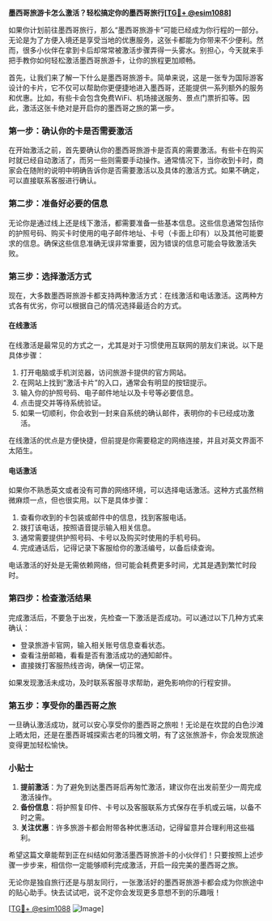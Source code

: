 **墨西哥旅游卡怎么激活？轻松搞定你的墨西哥旅行[[TG💪+ @esim1088](https://t.me/s/esim1088)]**

如果你计划前往墨西哥旅行，那么“墨西哥旅游卡”可能已经成为你行程的一部分。无论是为了方便入境还是享受当地的优惠服务，这张卡都能为你带来不少便利。然而，很多小伙伴在拿到卡后却常常被激活步骤弄得一头雾水。别担心，今天就来手把手教你如何轻松激活墨西哥旅游卡，让你的旅程更加顺畅。

首先，让我们来了解一下什么是墨西哥旅游卡。简单来说，这是一张专为国际游客设计的卡片，它不仅可以帮助你更便捷地进入墨西哥，还能提供一系列额外的服务和优惠。比如，有些卡会包含免费WiFi、机场接送服务、景点门票折扣等。因此，激活这张卡绝对是开启你的墨西哥之旅的第一步。

### **第一步：确认你的卡是否需要激活**

在开始激活之前，首先要确认你的墨西哥旅游卡是否真的需要激活。有些卡在购买时就已经自动激活了，而另一些则需要手动操作。通常情况下，当你收到卡时，商家会在随附的说明中明确告诉你是否需要激活以及具体的激活方式。如果不确定，可以直接联系客服进行确认。

### **第二步：准备好必要的信息**

无论你是通过线上还是线下激活，都需要准备一些基本信息。这些信息通常包括你的护照号码、购买卡时使用的电子邮件地址、卡号（卡面上印有）以及其他可能要求的信息。确保这些信息准确无误非常重要，因为错误的信息可能会导致激活失败。

### **第三步：选择激活方式**

现在，大多数墨西哥旅游卡都支持两种激活方式：在线激活和电话激活。这两种方式各有优劣，你可以根据自己的情况选择最适合的方式。

#### **在线激活**

在线激活是最常见的方式之一，尤其是对于习惯使用互联网的朋友们来说。以下是具体步骤：

1. 打开电脑或手机浏览器，访问旅游卡提供的官方网站。
2. 在网站上找到“激活卡片”的入口，通常会有明显的按钮提示。
3. 输入你的护照号码、电子邮件地址以及卡号等必要信息。
4. 点击提交并等待系统验证。
5. 如果一切顺利，你会收到一封来自系统的确认邮件，表明你的卡已经成功激活。

在线激活的优点是方便快捷，但前提是你需要稳定的网络连接，并且对英文界面不太陌生。

#### **电话激活**

如果你不熟悉英文或者没有可靠的网络环境，可以选择电话激活。这种方式虽然稍微麻烦一点，但也很实用。以下是具体步骤：

1. 查看你收到的卡包装或邮件中的信息，找到客服电话。
2. 拨打该电话，按照语音提示输入相关信息。
3. 通常需要提供护照号码、卡号以及购买时使用的手机号码。
4. 完成通话后，记得记录下客服给你的激活编号，以备后续查询。

电话激活的好处是无需依赖网络，但可能会耗费更多时间，尤其是遇到繁忙时段时。

### **第四步：检查激活结果**

完成激活后，不要急于出发，先检查一下激活是否成功。可以通过以下几种方式来确认：

- 登录旅游卡官网，输入相关账号信息查看状态。
- 查看注册邮箱，看看是否有激活成功的通知邮件。
- 直接拨打客服热线咨询，确保一切正常。

如果发现激活未成功，及时联系客服寻求帮助，避免影响你的行程安排。

### **第五步：享受你的墨西哥之旅**

一旦确认激活成功，就可以安心享受你的墨西哥之旅啦！无论是在坎昆的白色沙滩上晒太阳，还是在墨西哥城探索古老的玛雅文明，有了这张旅游卡，你会发现旅途变得更加轻松愉快。

### **小贴士**

1. **提前激活**：为了避免到达墨西哥后再匆忙激活，建议你在出发前至少一周完成激活操作。
2. **备份信息**：将护照复印件、卡号以及客服联系方式保存在手机或云端，以备不时之需。
3. **关注优惠**：许多旅游卡都会附带各种优惠活动，记得留意并合理利用这些福利。

希望这篇文章能帮到正在纠结如何激活墨西哥旅游卡的小伙伴们！只要按照上述步骤一步步来，相信你一定能够顺利完成激活，开启一段完美的墨西哥之旅。

无论你是独自旅行还是与朋友同行，一张激活好的墨西哥旅游卡都会成为你旅途中的贴心助手。快去试试吧，说不定你会发现更多意想不到的乐趣哦！

[[TG💪+ @esim1088](https://t.me/s/esim1088) ![Image](https://i.postimg.cc/4NQfJmqS/Snipaste-2025-05-13-00-14-12.png)]